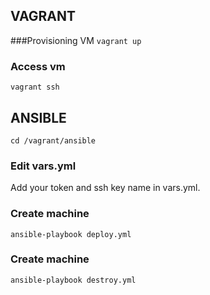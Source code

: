 ## VAGRANT
###Provisioning VM
`vagrant up`

### Access vm
`vagrant ssh` 

## ANSIBLE
`cd /vagrant/ansible`

### Edit vars.yml
Add your token and ssh key name in vars.yml. 
### Create machine
`ansible-playbook deploy.yml`

### Create machine
`ansible-playbook destroy.yml`

